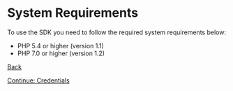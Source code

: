 # System Requirements

To use the SDK you need to follow the required system requirements below:

* PHP 5.4 or higher (version 1.1)
* PHP 7.0 or higher (version 1.2)

[Back](../README.md)

[Continue: Credentials](CREDENTIALS.md)
